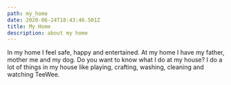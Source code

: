 ```yaml
---
path: my_home
date: 2020-06-24T18:43:46.501Z
title: My Home
description: about my home
---
```

In my home I feel safe, happy and entertained. At my home I have my father, mother me and my dog. Do you want to know what I do at my house?  I do a lot of things in my house like playing, crafting, washing, cleaning and watching TeeWee.